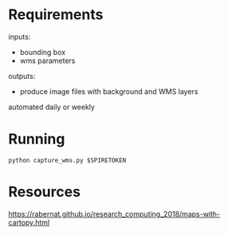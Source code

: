 # Requirements

inputs:
- bounding box
- wms parameters

outputs:
- produce image files with background and WMS layers

automated daily or weekly

# Running

`python capture_wms.py $SPIRETOKEN`

# Resources

https://rabernat.github.io/research_computing_2018/maps-with-cartopy.html